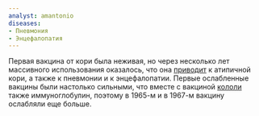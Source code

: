 ```yaml
---
analyst: amantonio
diseases:
- Пневмония
- Энцефалопатия
---
```


Первая вакцина от кори была неживая, но через несколько лет массивного использования оказалось, что она [приводит](http://jamanetwork.com/journals/jama/article-abstract/336928) к атипичной кори, а также к пневмонии и к энцефалопатии. Первые ослабленные вакцины были настолько сильными, что вместе с вакциной [кололи](https://www.ncbi.nlm.nih.gov/pubmed/7399493) также иммуноглобулин, поэтому в 1965-м и в 1967-м вакцину ослабляли еще больше.
